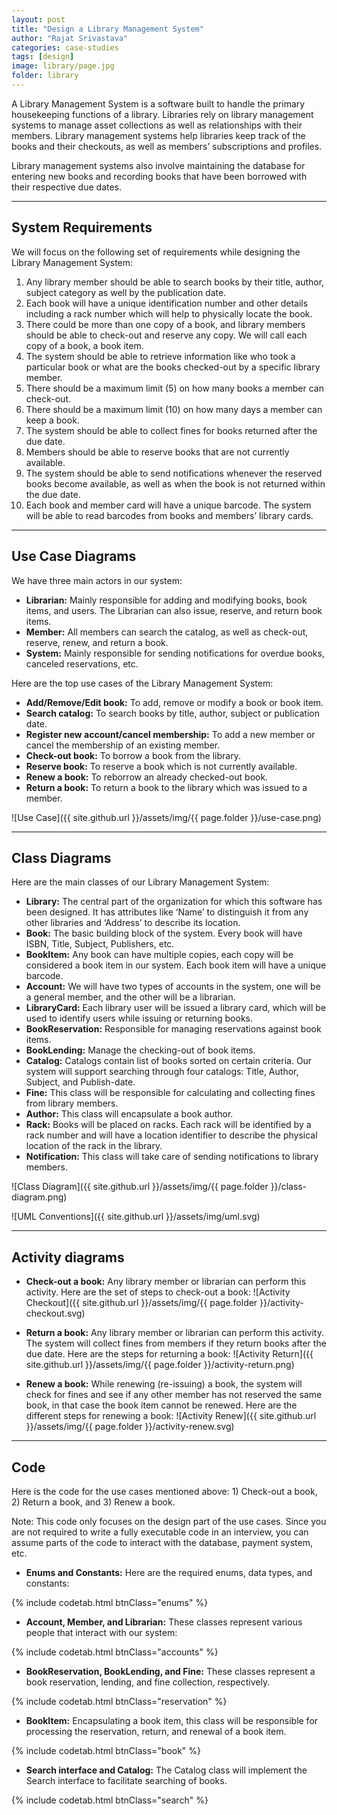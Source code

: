 ```yaml
---
layout: post
title: "Design a Library Management System"
author: "Rajat Srivastava"
categories: case-studies
tags: [design]
image: library/page.jpg
folder: library
---
```


A Library Management System is a software built to handle the primary housekeeping functions of a library. Libraries rely on library management systems to manage asset collections as well as relationships with their members. Library management systems help libraries keep track of the books and their checkouts, as well as members’ subscriptions and profiles.

Library management systems also involve maintaining the database for entering new books and recording books that have been borrowed with their respective due dates.

---
## System Requirements
We will focus on the following set of requirements while designing the Library Management System:
1. Any library member should be able to search books by their title, author, subject category as well by the publication date.
2. Each book will have a unique identification number and other details including a rack number which will help to physically locate the book.
3. There could be more than one copy of a book, and library members should be able to check-out and reserve any copy. We will call each copy of a book, a book item.
4. The system should be able to retrieve information like who took a particular book or what are the books checked-out by a specific library member.
5. There should be a maximum limit (5) on how many books a member can check-out.
6. There should be a maximum limit (10) on how many days a member can keep a book.
7. The system should be able to collect fines for books returned after the due date.
8. Members should be able to reserve books that are not currently available.
9. The system should be able to send notifications whenever the reserved books become available, as well as when the book is not returned within the due date.
10. Each book and member card will have a unique barcode. The system will be able to read barcodes from books and members’ library cards.

---
## Use Case Diagrams
We have three main actors in our system:

- **Librarian:** Mainly responsible for adding and modifying books, book items, and users. The Librarian can also issue, reserve, and return book items.
- **Member:** All members can search the catalog, as well as check-out, reserve, renew, and return a book.
- **System:** Mainly responsible for sending notifications for overdue books, canceled reservations, etc.

Here are the top use cases of the Library Management System:

- **Add/Remove/Edit book:** To add, remove or modify a book or book item.
- **Search catalog:** To search books by title, author, subject or publication date.
- **Register new account/cancel membership:** To add a new member or cancel the membership of an existing member.
- **Check-out book:** To borrow a book from the library.
- **Reserve book:** To reserve a book which is not currently available.
- **Renew a book:** To reborrow an already checked-out book.
- **Return a book:** To return a book to the library which was issued to a member.

![Use Case]({{ site.github.url }}/assets/img/{{ page.folder }}/use-case.png)

---
## Class Diagrams
Here are the main classes of our Library Management System:

- **Library:** The central part of the organization for which this software has been designed. It has attributes like ‘Name’ to distinguish it from any other libraries and ‘Address’ to describe its location.
- **Book:** The basic building block of the system. Every book will have ISBN, Title, Subject, Publishers, etc.
- **BookItem:** Any book can have multiple copies, each copy will be considered a book item in our system. Each book item will have a unique barcode.
- **Account:** We will have two types of accounts in the system, one will be a general member, and the other will be a librarian.
- **LibraryCard:** Each library user will be issued a library card, which will be used to identify users while issuing or returning books.
- **BookReservation:** Responsible for managing reservations against book items.
- **BookLending:** Manage the checking-out of book items.
- **Catalog:** Catalogs contain list of books sorted on certain criteria. Our system will support searching through four catalogs: Title, Author, Subject, and Publish-date.
- **Fine:** This class will be responsible for calculating and collecting fines from library members.
- **Author:** This class will encapsulate a book author.
- **Rack:** Books will be placed on racks. Each rack will be identified by a rack number and will have a location identifier to describe the physical location of the rack in the library.
- **Notification:** This class will take care of sending notifications to library members.

![Class Diagram]({{ site.github.url }}/assets/img/{{ page.folder }}/class-diagram.png)

![UML Conventions]({{ site.github.url }}/assets/img/uml.svg)

---
## Activity diagrams

- **Check-out a book:** Any library member or librarian can perform this activity. Here are the set of steps to check-out a book:
![Activity Checkout]({{ site.github.url }}/assets/img/{{ page.folder }}/activity-checkout.svg)

- **Return a book:** Any library member or librarian can perform this activity. The system will collect fines from members if they return books after the due date. Here are the steps for returning a book:
![Activity Return]({{ site.github.url }}/assets/img/{{ page.folder }}/activity-return.png)

- **Renew a book:** While renewing (re-issuing) a book, the system will check for fines and see if any other member has not reserved the same book, in that case the book item cannot be renewed. Here are the different steps for renewing a book:
![Activity Renew]({{ site.github.url }}/assets/img/{{ page.folder }}/activity-renew.svg)

---
## Code
Here is the code for the use cases mentioned above: 1) Check-out a book, 2) Return a book, and 3) Renew a book.

Note: This code only focuses on the design part of the use cases. Since you are not required to write a fully executable code in an interview, you can assume parts of the code to interact with the database, payment system, etc.

- **Enums and Constants:** Here are the required enums, data types, and constants:

{% include codetab.html btnClass="enums" %}

- **Account, Member, and Librarian:** These classes represent various people that interact with our system:

{% include codetab.html btnClass="accounts" %}

- **BookReservation, BookLending, and Fine:** These classes represent a book reservation, lending, and fine collection, respectively.

{% include codetab.html btnClass="reservation" %}

- **BookItem:** Encapsulating a book item, this class will be responsible for processing the reservation, return, and renewal of a book item.

{% include codetab.html btnClass="book" %}

- **Search interface and Catalog:** The Catalog class will implement the Search interface to facilitate searching of books.

{% include codetab.html btnClass="search" %}